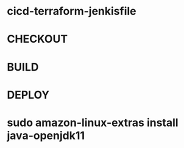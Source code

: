 # cicd-terraform-jenkisfile

# CHECKOUT

# BUILD

# DEPLOY


# sudo amazon-linux-extras install java-openjdk11
